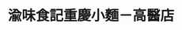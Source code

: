 ---
title: "渝味食記重慶小麵－高醫店"
description: "渝味食記重慶小麵－高醫店"
layout: shop
keywords:
  - 美食競賽
  - 台灣美食
  - 美食精選
datePublished: "2025-06-30"
dateModified: "2025-07-04"
city: "高雄市"
district: "三民區"
address: "807高雄市三民區吉林街243號"
phone: "073229445"
geo: "22.64771817418659, 120.30650614059422"
google_map: "https://maps.app.goo.gl/KT2RTydgXmdwd4uN7"
footinder: "https://footinder.com.tw/%e9%ab%98%e9%9b%84%e5%b8%82%e4%b8%89%e6%b0%91%e5%8d%80/362213/"
official: "https://www.facebook.com/profile.php?id=61563661050239"
award:
  - name: "台北國際牛肉麵節"
    year: "2024"
    entries:
      - group: "鮮食組"
        cooking_style: "紅燒"
        rank: "銀牌"

---